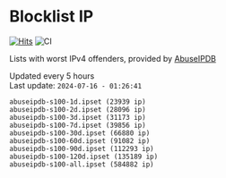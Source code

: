# Blocklist IP

[![Hits](https://hits.seeyoufarm.com/api/count/incr/badge.svg?url=https%3A%2F%2Fgithub.com%2Fborestad%2Fblocklist-ip%2F&count_bg=%2379C83D&title_bg=%23555555&icon=&icon_color=%23E7E7E7&title=hits&edge_flat=false)](https://hits.seeyoufarm.com)  ![CI](https://img.shields.io/github/workflow/status/borestad/blocklist-ip/CI?style=flat-square)

Lists with worst IPv4 offenders, provided by [AbuseIPDB](https://www.abuseipdb.com/)

<!-- FOOTER-PLACEHOLDER -->
Updated every 5 hours<br>
Last update: `2024-07-16 - 01:26:41`
```
abuseipdb-s100-1d.ipset (23939 ip)
abuseipdb-s100-2d.ipset (28096 ip)
abuseipdb-s100-3d.ipset (31173 ip)
abuseipdb-s100-7d.ipset (39856 ip)
abuseipdb-s100-30d.ipset (66880 ip)
abuseipdb-s100-60d.ipset (91082 ip)
abuseipdb-s100-90d.ipset (112293 ip)
abuseipdb-s100-120d.ipset (135189 ip)
abuseipdb-s100-all.ipset (584882 ip)
```
